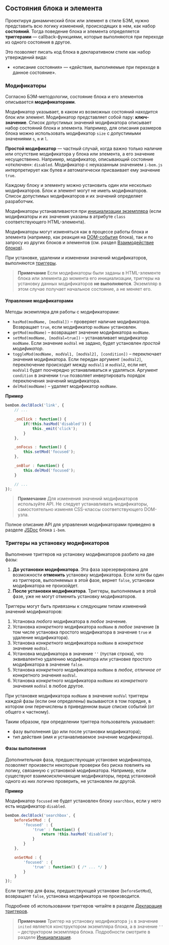 ## Состояния блока и элемента

Проектируя динамический блок или элемент в стиле БЭМ, нужно представить всю логику изменений, происходящих в нем, как набор **состояний**. Тогда поведение блока и элемента определяется **триггерами** — callback-функциями, которые выполняются при переходе из одного состояния в другое.

Это позволяет писать код блока в декларативном стиле как набор утверждений вида:

* «описание состояния» — «действия, выполняемые при переходе в данное состояние».

### Модификаторы

Согласно БЭМ-методологии, состояние блока и его элементов описывается **модификаторами**.

Модификатор указывает, в каком из возможных состояний находится блок или элемент. Модификатор представляет собой пару: **ключ-значение**. Список допустимых значений модификатора описывает набор состояний блока и элемента. Например, для описания размеров блока можно использовать модификатор `size` с допустимыми значениями `s`, `m` и `l`.

**Простой модификатор** — частный случай, когда важно только наличие или отсутствие модификатора у блока или элемента, а его значение несущественно. Например, модификатор, описывающий состояние «отключен»: `disabled`. Модификатор с неуказанным значением `i-bem.js` интерпретирует как булев и автоматически присваивает ему значение `true`.

Каждому блоку и элементу можно установить один или несколько модификаторов. Блок и элемент могут не иметь модификаторов. Список допустимых модификаторов и их значений определяет разработчик.

Модификаторы устанавливаются при [инициализации экземпляра](./i-bem-js-init.ru.md#Инициализация) (если модификаторы и их значения указаны в атрибуте `class` соответствующего HTML-элемента).

Модификаторы могут изменяться как в процессе работы блока и элемента (например, как реакция на [DOM-события](./i-bem-js-events.ru.md#dom-события) блока), так и по запросу из других блоков и элементов (см. раздел [Взаимодействие блоков](./i-bem-js-interact.ru.md#Взаимодействие-блоков-и-элементов)).

При установке, удалении и изменении значений модификаторов, выполняются [триггеры](#Триггеры-на-установку-модификаторов).

> **Примечание** Если модификаторы были заданы в HTML-элементе блока или элемента до момента его инициализации, триггеры на установку данных модификаторов **не выполняются**. Экземпляр в этом случае получает начальное состояние, а не меняет его.

#### Управление модификаторами

Методы экземпляра для работы с модификаторами:

* `hasMod(modName, [modVal])` – проверяет наличие модификатора. Возвращает `true`, если модификатор `modName` установлен.
* `getMod(modName)` – возвращает значение модификатора `modName`.
* `setMod(modName, [modVal=true])` – устанавливает модификатор `modName`. Если значение `modVal` не задано, будет установлен *простой модификатор*.
* `toggleMod(modName, modVal1, [modVal2], [condition])` – переключает значения модификатора. Если передан аргумент `[modVal2]`, переключение происходит между `modVal1` и `modVal2`, если нет, `modVal1` будет поочередно устанавливаться и удаляться. Аргумент `condition` в значении `true` позволяет инвертировать порядок переключения значений модификатора.
* `delMod(modName)` – удаляет модификатор `modName`.

**Пример**

```js
bemDom.declBlock('link', {
    // ...

    _onClick : function() {
        if(!this.hasMod('disabled')) {
            this._emit('click');
        }
    },

    _onFocus : function() {
        this.setMod('focused');
    },

    _onBlur : function() {
        this.delMod('focused');
    }

    // ...
});
```

> **Примечание** Для изменения значений модификаторов используйте API. Не следует устанавливать модификаторы, самостоятельно изменяя CSS-классы соответствующего DOM-узла.

Полное описание API для управления модификаторами приведено в разделе [JSDoc](https://ru.bem.info/platform/i-bem/) блока `i-bem`.

### Триггеры на установку модификаторов

Выполнение триггеров на установку модификаторов разбито на две фазы:

1. **До установки модификатора**. Эта фаза зарезервирована для возможности **отменить** установку модификатора. Если хотя бы один из триггеров, выполняемых в этой фазе, вернет `false`, установки модификатора не произойдет.
2. **После установки модификатора**. Триггеры, выполняемые в этой фазе, уже не могут отменить установку модификаторов.

Триггеры могут быть привязаны к следующим типам изменений значений модификаторов:

1. Установка *любого* модификатора в *любое* значение.
2. Установка *конкретного* модификатора `modName` в *любое* значение (в том числе установка простого модификатора в значение `true` и удаление модификатора).
3. Установка *конкретного* модификатора `modName` в *конкретное* значение `modVal`.
4. Установка модификатора в значение `''` (пустая строка), что эквивалентно удалению модификатора или установке простого модификатора в значение `false`.
5. Установка *конкретного* модификатора `modName` в *любое, отличное от* конкретного значения `modVal`.
6. Установка *конкретного* модификатора `modName` из *конкретного* значения `modVal` в любое другое.

При установке модификатора `modName` в значение `modVal` триггеры каждой фазы (если они определены) вызываются в том порядке, в котором они перечислены в приведенном выше списке событий (от общего к частному).

Таким образом, при определении триггера пользователь указывает:

* фазу выполнения (до или после установки модификатора);
* тип действия (имя и устанавливаемое значение модификатора).

#### Фазы выполнения

Дополнительная фаза, предшествующая установке модификатора, позволяет
произвести некоторые проверки без риска повлиять на логику, связанную с установкой модификатора.
Например, если существуют взаимоисключающие модификаторы, перед установкой одного из них логично проверить, не установлен ли другой.

**Пример**

Модификатор `focused` не будет установлен блоку `searchbox`, если у него есть модификатор `disabled`.

```js
bemDom.declBlock('searchbox', {
    beforeSetMod : {
        'focused' : {
            'true' : function() {
                return !this.hasMod('disabled');
            }
        }
    },

    onSetMod : {
        'focused' : {
            'true' : function() { /* ... */ }
        }
    }
});
```

Если триггер для фазы, предшествующей установке (`beforeSetMod`), возвращает `false`, установка модификатора не производится.

Подробнее об использовании триггеров читайте в разделе [Декларация триггеров](./i-bem-js-decl.ru.md#Декларация-триггеров).

> **Примечание** Триггер на установку модификатора `js` в значение `inited` является конструктором экземпляра блока, а в значение `''` – деструктором экземпляра блока. Подробности смотрите в разделе [Инициализация](./i-bem-js-init.ru.md#Инициализация).

[ym]: https://github.com/ymaps/modules

[bem-tools]: https://ru.bem.info/tools/bem/

[i-bem]: https://ru.bem.info/libs/bem-core/current/desktop/i-bem/jsdoc/

[i-bem__dom]: https://ru.bem.info/libs/bem-core/current/desktop/i-bem/jsdoc/

[html]: ./i-bem-js-html-binding.ru.md

[decl]: ./i-bem-js-decl.ru.md

[dom]: ./i-bem-js-dom.ru.md

[states]: ./i-bem-js-states.ru.md

[events]: ./i-bem-js-events.ru.md

[init]: ./i-bem-js-init.ru.md

[interact]: ./i-bem-js-interact.ru.md
